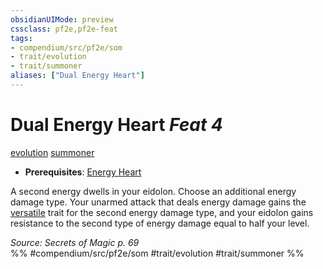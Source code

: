 ```yaml
---
obsidianUIMode: preview
cssclass: pf2e,pf2e-feat
tags:
- compendium/src/pf2e/som
- trait/evolution
- trait/summoner
aliases: ["Dual Energy Heart"]
---
```

# Dual Energy Heart  *Feat 4*  
[evolution](evolution-som.md "Evolution Feat Trait")  [summoner](Reference/Rules/Traits/summoner-som.md "Summoner Class Trait")  

- **Prerequisites**: [Energy Heart](energy-heart-som.md)

A second energy dwells in your eidolon. Choose an additional energy damage type. Your unarmed attack that deals energy damage gains the [versatile](versatile.md "Versatile Weapon Trait") trait for the second energy damage type, and your eidolon gains resistance to the second type of energy damage equal to half your level.

*Source: Secrets of Magic p. 69*  
%% #compendium/src/pf2e/som #trait/evolution #trait/summoner %%